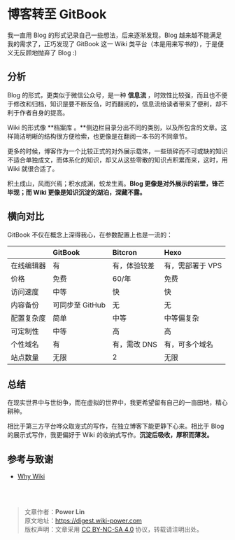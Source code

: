 # 博客转至 GitBook

我一直用 Blog 的形式记录自己一些想法，后来逐渐发现，Blog 越来越不能满足我的需求了，正巧发现了 GitBook 这一 Wiki 类平台（本是用来写书的），于是便义无反顾地抛弃了 Blog :\)

## 分析

Blog 的形式，更类似于微信公众号，是一种 **信息流** ，时效性比较强，而且也不便于修改和归档，知识是要不断反刍，时而翻阅的，信息流给读者带来了便利，却不利于作者自身的提高。

Wiki 的形式像 **档案库 。**侧边栏目录分出不同的类别，以及所包含的文章。这样简洁明晰的结构很方便检索，也更像是在翻阅一本书的不同章节。

更多的时候，博客作为一个比较正式的对外展示载体，一些琐碎而不可或缺的知识不适合单独成文，而体系化的知识，却又从这些零散的知识点积累而来，这时，用 Wiki 就很合适了。

积土成山，风雨兴焉；积水成渊，蛟龙生焉。**Blog 更像是对外展示的岩壁，锋芒毕现；而 Wiki 更像是知识沉淀的湖泊，深藏不露。**

## 横向对比

GitBook 不仅在概念上深得我心，在参数配置上也是一流的：

|            | GitBook         | Bitcron      | Hexo             |
| :--------- | :-------------- | :----------- | :--------------- |
| 在线编辑器 | 有              | 有，体验较差 | 有，需部署于 VPS |
| 价格       | 免费            | 60/年        | 免费             |
| 访问速度   | 中等            | 快           | 快               |
| 内容备份   | 可同步至 GitHub | 无           | 无               |
| 配置复杂度 | 简单            | 中等         | 中等偏复杂       |
| 可定制性   | 中等            | 高           | 高               |
| 个性域名   | 有              | 有，需改 DNS | 有，可多个域名   |
| 站点数量   | 无限            | 2            | 无限             |

## 总结

在现实世界中与世纷争，而在虚拟的世界中，我更希望留有自己的一亩田地，精心耕种。

相比于第三方平台哗众取宠式的写作，在独立博客下能更静下心来。相比于 Blog 的展示式写作，我更偏好于 Wiki 的收纳式写作。**沉淀后吸收，厚积而薄发。**

## 参考与致谢

- [Why Wiki](https://wiki.imshuai.com/why-wiki.html)

<br />

<br />

> 文章作者：**Power Lin**  
> 原文地址：<https://digest.wiki-power.com>  
> 版权声明：文章采用 [CC BY-NC-SA 4.0](https://creativecommons.org/licenses/by/4.0/deed.zh) 协议，转载请注明出处。
